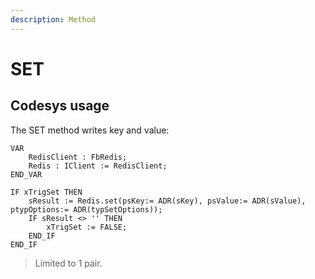 ```yaml
---
description: Method
---
```


# SET

## Codesys usage

The SET method writes key and value:

```
VAR	
	RedisClient : FbRedis;
	Redis : IClient := RedisClient;
END_VAR
```

```
IF xTrigSet THEN
	sResult := Redis.set(psKey:= ADR(sKey), psValue:= ADR(sValue), ptypOptions:= ADR(typSetOptions));
	IF sResult <> '' THEN
		xTrigSet := FALSE;
	END_IF
END_IF	 	 
```

> Limited to 1 pair.
